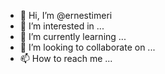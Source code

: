 - 👋 Hi, I’m @ernestimeri
- 👀 I’m interested in ...
- 🌱 I’m currently learning ...
- 💞️ I’m looking to collaborate on ...
- 📫 How to reach me ...

<!---
ernestimeri/ernestimeri is a ✨ special ✨ repository because its `README.md` (this file) appears on your GitHub profile.
You can click the Preview link to take a look at your changes.
--->
